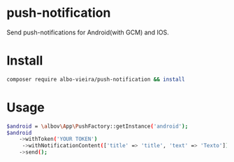 # push-notification
Send push-notifications for Android(with GCM) and IOS.

# Install
```sh
composer require albo-vieira/push-notification && install 
```

# Usage
```sh
$android = \albov\App\PushFactory::getInstance('android');
$android
    ->withToken('YOUR TOKEN')
     ->withNotificationContent(['title' => 'title', 'text' => 'Texto'])
    ->send();

```

